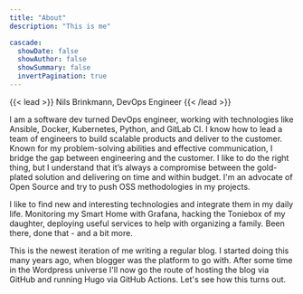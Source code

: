 ```yaml
---
title: "About"
description: "This is me"

cascade:
  showDate: false
  showAuthor: false
  showSummary: false
  invertPagination: true
---
```


{{< lead >}}
Nils Brinkmann, DevOps Engineer
{{< /lead >}}

I am a software dev turned DevOps engineer, working with technologies like Ansible, Docker, Kubernetes, Python, and GitLab CI. I know how to lead a team of engineers to build scalable products and deliver to the customer. Known for my problem-solving abilities and effective communication, I bridge the gap between engineering and the customer. I like to do the right thing, but I understand that it’s always a compromise between the gold-plated solution and delivering on time and within budget. I'm an advocate of Open Source and try to push OSS methodologies in my projects.

I like to find new and interesting technologies and integrate them in my daily life. Monitoring my Smart Home with Grafana, hacking the Toniebox of my daughter, deploying useful services to help with organizing a family. Been there, done that - and a bit more.

This is the newest iteration of me writing a regular blog. I started doing this many years ago, when blogger was the platform to go with. After some time in the Wordpress universe I'll now go the route of hosting the blog via GitHub and running Hugo via GitHub Actions. Let's see how this turns out.
